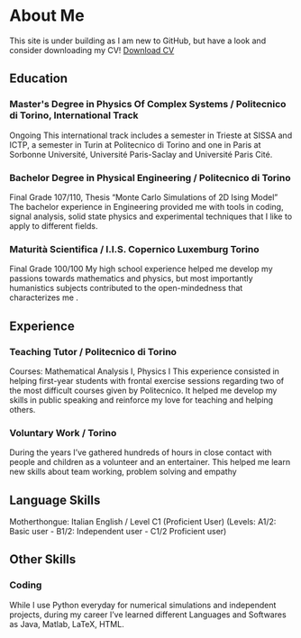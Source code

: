 # About Me
This site is under building as I am new to GitHub, but have a look and consider downloading my CV!
[Download CV](/CV_april_2024.pdf)

## Education
### Master's Degree in Physics Of Complex Systems / Politecnico di Torino, International Track
Ongoing
This international track includes a semester in Trieste at SISSA and ICTP, a semester in Turin at Politecnico di Torino and one in Paris at Sorbonne Université, Université Paris-Saclay and Université Paris Cité.

### Bachelor Degree in Physical Engineering / Politecnico di Torino
 Final Grade 107/110, Thesis “Monte Carlo Simulations of 2D Ising Model”
The bachelor experience in Engineering provided me with tools in coding, signal analysis, solid state physics and experimental techniques that I like to apply to different fields.

### Maturità Scientifica / I.I.S. Copernico Luxemburg Torino
 Final Grade 100/100
My high school experience helped me develop my passions towards mathematics and physics, but most importantly humanistics subjects contributed to the open-mindedness that characterizes me .

## Experience
### Teaching Tutor / Politecnico di Torino
Courses: Mathematical Analysis I, Physics I 
This experience consisted in helping first-year students with frontal exercise sessions regarding  two of the most difficult courses given by Politecnico. It helped me develop  my skills in public speaking and reinforce my love for teaching and helping others.

### Voluntary Work / Torino
During the years I’ve gathered hundreds of hours in close contact with people and children as a volunteer and an entertainer. This helped me learn new skills about team working, problem solving and empathy

## Language Skills
Motherthongue: Italian
English / Level C1 (Proficient User)
(Levels: A1/2: Basic user - B1/2: Independent user - C1/2 Proficient user)

## Other Skills
### Coding
While I use Python everyday for numerical simulations and independent projects, during my career I’ve learned different Languages and Softwares as Java, Matlab, LaTeX, HTML. 


